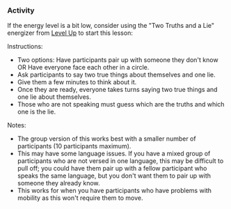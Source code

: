 ### Activity

If the energy level is a bit low, consider using the "Two Truths and a Lie" energizer from [Level Up](https://www.level-up.cc/leading-trainings/icebreakers-energizers#Icebreakers) to start this lesson:

Instructions:

* Two options: Have participants pair up with someone they don't know OR Have everyone face each other in a circle.
* Ask participants to say two true things about themselves and one lie.
* Give them a few minutes to think about it.
* Once they are ready, everyone takes turns saying two true things and one lie about themselves.
* Those who are not speaking must guess which are the truths and which one is the lie.

Notes:

* The group version of this works best with a smaller number of participants (10 participants maximum).
* This may have some language issues. If you have a mixed group of participants who are not versed in one language, this may be difficult to pull off; you could have them pair up with a fellow participant who speaks the same language, but you don't want them to pair up with someone they already know.
* This works for when you have participants who have problems with mobility as this won't require them to move.